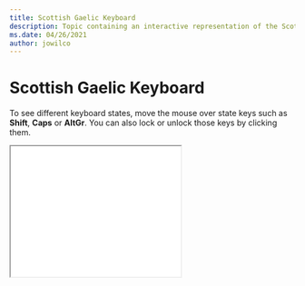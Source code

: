 ```yaml
--- 
title: Scottish Gaelic Keyboard 
description: Topic containing an interactive representation of the Scottish Gaelic Keyboard 
ms.date: 04/26/2021 
author: jowilco 
--- 
```

 
# Scottish Gaelic Keyboard 
 
To see different keyboard states, move the mouse over state keys such as **Shift**, **Caps** or **AltGr**. You can also lock or unlock those keys by clicking them. 
 
<iframe src="kbdgae.html" height="230"></iframe> 
